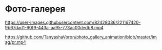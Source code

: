 # Фото-галерея

https://user-images.githubusercontent.com/82428036/221167420-9b67dad1-60f9-443a-aa95-773ac00dedb8.mp4

https://github.com/TanyashaVoron/photo_gallery_animation/blob/master/imag/pr.mp4



